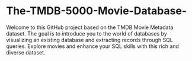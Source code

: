# The-TMDB-5000-Movie-Database-
 Welcome to this GitHub project based on the TMDB Movie Metadata dataset. The goal is to introduce you to the world of databases by visualizing an existing database and extracting records through SQL queries. Explore movies and enhance your SQL skills with this rich and diverse dataset.
